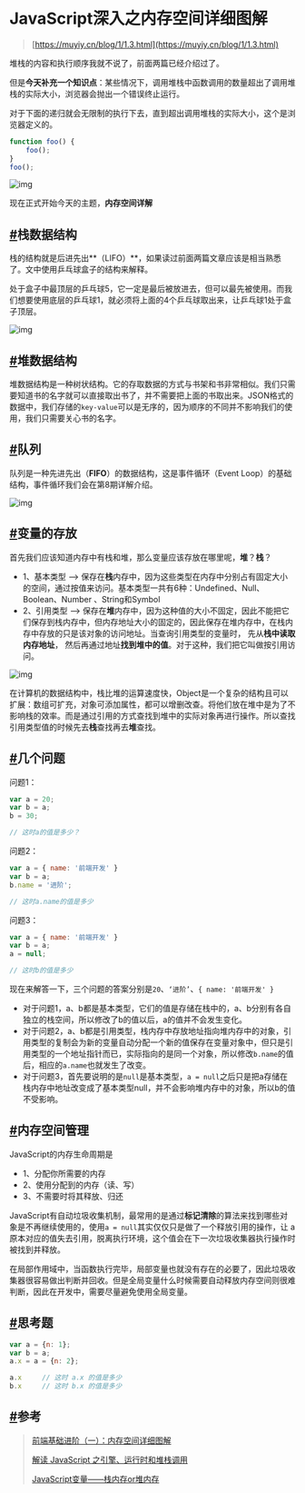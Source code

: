 # JavaScript深入之内存空间详细图解

> [https://muyiy.cn/blog/1/1.3.html](https://muyiy.cn/blog/1/1.3.html)

堆栈的内容和执行顺序我就不说了，前面两篇已经介绍过了。

但是**今天补充一个知识点**：某些情况下，调用堆栈中函数调用的数量超出了调用堆栈的实际大小，浏览器会抛出一个错误终止运行。

对于下面的递归就会无限制的执行下去，直到超出调用堆栈的实际大小，这个是浏览器定义的。

```js
function foo() {
    foo();
}
foo();
```

![img](http://resource.muyiy.cn/image/2019-07-24-060211.png)

现在正式开始今天的主题，**内存空间详解**

## [#](https://muyiy.cn/blog/1/1.3.html#栈数据结构)栈数据结构

栈的结构就是后进先出**（LIFO）**，如果读过前面两篇文章应该是相当熟悉了。文中使用乒乓球盒子的结构来解释。

处于盒子中最顶层的乒乓球5，它一定是最后被放进去，但可以最先被使用。而我们想要使用底层的乒乓球1，就必须将上面的4个乒乓球取出来，让乒乓球1处于盒子顶层。

![img](http://resource.muyiy.cn/image/2019-07-24-060213.jpg)

## [#](https://muyiy.cn/blog/1/1.3.html#堆数据结构)堆数据结构

堆数据结构是一种树状结构。它的存取数据的方式与书架和书非常相似。我们只需要知道书的名字就可以直接取出书了，并不需要把上面的书取出来。JSON格式的数据中，我们存储的`key-value`可以是无序的，因为顺序的不同并不影响我们的使用，我们只需要关心书的名字。

## [#](https://muyiy.cn/blog/1/1.3.html#队列)队列

队列是一种先进先出（**FIFO**）的数据结构，这是事件循环（Event Loop）的基础结构，事件循环我们会在第8期详解介绍。

![img](http://resource.muyiy.cn/image/2019-07-24-60214.jpg)

## [#](https://muyiy.cn/blog/1/1.3.html#变量的存放)变量的存放

首先我们应该知道内存中有栈和堆，那么变量应该存放在哪里呢，**堆**？**栈**？

- 1、基本类型 --> 保存在**栈**内存中，因为这些类型在内存中分别占有固定大小的空间，通过按值来访问。基本类型一共有6种：Undefined、Null、Boolean、Number 、String和Symbol
- 2、引用类型 --> 保存在**堆**内存中，因为这种值的大小不固定，因此不能把它们保存到栈内存中，但内存地址大小的固定的，因此保存在堆内存中，在栈内存中存放的只是该对象的访问地址。当查询引用类型的变量时， 先从**栈中读取内存地址**， 然后再通过地址**找到堆中的值**。对于这种，我们把它叫做按引用访问。

![img](http://resource.muyiy.cn/image/2019-07-24-060214.png)

在计算机的数据结构中，栈比堆的运算速度快，Object是一个复杂的结构且可以扩展：数组可扩充，对象可添加属性，都可以增删改查。将他们放在堆中是为了不影响栈的效率。而是通过引用的方式查找到堆中的实际对象再进行操作。所以查找引用类型值的时候先去**栈**查找再去**堆**查找。

## [#](https://muyiy.cn/blog/1/1.3.html#几个问题)几个问题

问题1：

```js
var a = 20;
var b = a;
b = 30;

// 这时a的值是多少？
```

问题2：

```js
var a = { name: '前端开发' }
var b = a;
b.name = '进阶';

// 这时a.name的值是多少
```

问题3：

```js
var a = { name: '前端开发' }
var b = a;
a = null;

// 这时b的值是多少
```

现在来解答一下，三个问题的答案分别是`20`、`‘进阶’`、`{ name: '前端开发' }`

- 对于问题1，a、b都是基本类型，它们的值是存储在栈中的，a、b分别有各自独立的栈空间，所以修改了b的值以后，a的值并不会发生变化。
- 对于问题2，a、b都是引用类型，栈内存中存放地址指向堆内存中的对象，引用类型的复制会为新的变量自动分配一个新的值保存在变量对象中，但只是引用类型的一个地址指针而已，实际指向的是同一个对象，所以修改`b.name`的值后，相应的`a.name`也就发生了改变。
- 对于问题3，首先要说明的是`null`是基本类型，`a = null`之后只是把a存储在栈内存中地址改变成了基本类型null，并不会影响堆内存中的对象，所以b的值不受影响。

## [#](https://muyiy.cn/blog/1/1.3.html#内存空间管理)内存空间管理

JavaScript的内存生命周期是

- 1、分配你所需要的内存
- 2、使用分配到的内存（读、写）
- 3、不需要时将其释放、归还

JavaScript有自动垃圾收集机制，最常用的是通过**标记清除**的算法来找到哪些对象是不再继续使用的，使用`a = null`其实仅仅只是做了一个释放引用的操作，让 a 原本对应的值失去引用，脱离执行环境，这个值会在下一次垃圾收集器执行操作时被找到并释放。

在局部作用域中，当函数执行完毕，局部变量也就没有存在的必要了，因此垃圾收集器很容易做出判断并回收。但是全局变量什么时候需要自动释放内存空间则很难判断，因此在开发中，需要尽量避免使用全局变量。

## [#](https://muyiy.cn/blog/1/1.3.html#思考题)思考题

```js
var a = {n: 1};
var b = a;
a.x = a = {n: 2};

a.x 	// 这时 a.x 的值是多少
b.x 	// 这时 b.x 的值是多少
```

## [#](https://muyiy.cn/blog/1/1.3.html#参考)参考

> [前端基础进阶（一）：内存空间详细图解](https://www.jianshu.com/p/996671d4dcc4)
>
> [解读 JavaScript 之引擎、运行时和堆栈调用](https://www.oschina.net/translate/how-does-javascript-actually-work-part-1)
>
> [JavaScript变量——栈内存or堆内存](https://blog.csdn.net/xdd19910505/article/details/41900693)
